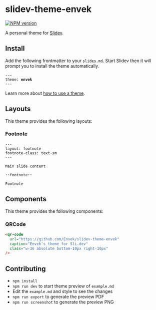 # slidev-theme-envek

[![NPM version](https://img.shields.io/npm/v/slidev-theme-envek?color=3AB9D4&label=)](https://www.npmjs.com/package/slidev-theme-envek)

A personal theme for [Slidev](https://github.com/slidevjs/slidev).

## Install

Add the following frontmatter to your `slides.md`. Start Slidev then it will prompt you to install the theme automatically.

<pre><code>---
theme: <b>envek</b>
---</code></pre>

Learn more about [how to use a theme](https://sli.dev/themes/use).

## Layouts

This theme provides the following layouts:


### Footnote

```
---
layout: footnote
footnote-class: text-sm
---

Main slide content

::footnote::

Footnote
```

## Components

This theme provides the following components:

### QRCode

```html
<qr-code
  url="https://github.com/Envek/slidev-theme-envek" 
  caption="Envek's theme for Sli.dev"
  class="w-36 absolute bottom-10px right-10px"
/>
```

## Contributing

- `npm install`
- `npm run dev` to start theme preview of `example.md`
- Edit the `example.md` and style to see the changes
- `npm run export` to generate the preview PDF
- `npm run screenshot` to generate the preview PNG
